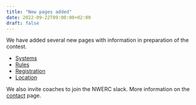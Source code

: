 ```yaml
---
title: "New pages added"
date: 2022-09-22T09:00:00+02:00
draft: false
---
```

We have added several new pages with information in preparation of the contest.
* [Systems](/systems)
* [Rules](/rules)
* [Registration](/registration)
* [Location](/location)

We also invite coaches to join the NWERC slack. More information on the [contact](/contact) page.
